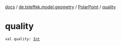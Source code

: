 [docs](../../index.md) / [de.tsteffek.model.geometry](../index.md) / [PolarPoint](index.md) / [quality](./quality.md)

# quality

`val quality: `[`Int`](https://kotlinlang.org/api/latest/jvm/stdlib/kotlin/-int/index.html)